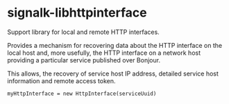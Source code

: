 # signalk-libhttpinterface
Support library for local and remote HTTP interfaces.

Provides a mechanism for recovering data about the HTTP interface on
the local host and, more usefully, the HTTP interface on a network
host providing a particular service published over Bonjour.

This allows, the recovery of service host IP address, detailed service
host information and remote access token.

```myHttpInterface = new HttpInterface(serviceUuid)```
